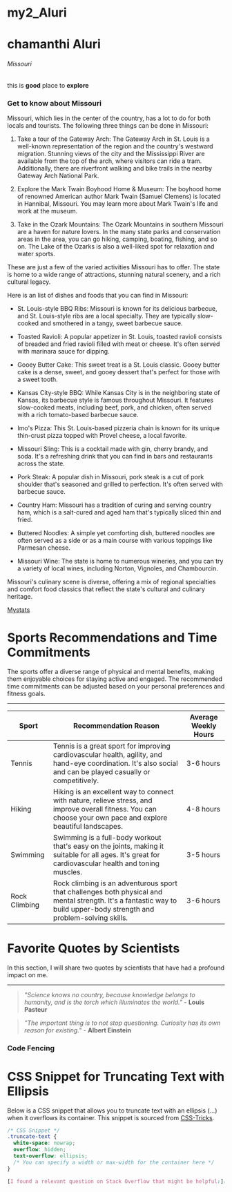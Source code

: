 # my2_Aluri
# chamanthi Aluri
###### Missouri
this is **good** place to **explore** 

### Get to know about Missouri


Missouri, which lies in the center of the country, has a lot to do for both locals and tourists. The following three things can be done in Missouri:

1. Take a tour of the Gateway Arch: The Gateway Arch in St. Louis is a well-known representation of the region and the country's westward migration. Stunning views of the city and the Mississippi River are available from the top of the arch, where visitors can ride a tram. Additionally, there are riverfront walking and bike trails in the nearby Gateway Arch National Park.

2. Explore the Mark Twain Boyhood Home & Museum: The boyhood home of renowned American author Mark Twain (Samuel Clemens) is located in Hannibal, Missouri. You may learn more about Mark Twain's life and work at the museum.

3. Take in the Ozark Mountains: The Ozark Mountains in southern Missouri are a haven for nature lovers. In the many state parks and conservation areas in the area, you can go hiking, camping, boating, fishing, and so on. The Lake of the Ozarks is also a well-liked spot for relaxation and water sports.


These are just a few of the varied activities Missouri has to offer. The state is home to a wide range of attractions, stunning natural scenery, and a rich cultural legacy.


 Here is an list of dishes and foods that you can find in Missouri:

- St. Louis-style BBQ Ribs: Missouri is known for its delicious barbecue, and St. Louis-style ribs are a local specialty. They are typically slow-cooked and smothered in a tangy, sweet barbecue sauce.

- Toasted Ravioli: A popular appetizer in St. Louis, toasted ravioli consists of breaded and fried ravioli filled with meat or cheese. It's often served with marinara sauce for dipping.

- Gooey Butter Cake: This sweet treat is a St. Louis classic. Gooey butter cake is a dense, sweet, and gooey dessert that's perfect for those with a sweet tooth.

- Kansas City-style BBQ: While Kansas City is in the neighboring state of Kansas, its barbecue style is famous throughout Missouri. It features slow-cooked meats, including beef, pork, and chicken, often served with a rich tomato-based barbecue sauce.

- Imo's Pizza: This St. Louis-based pizzeria chain is known for its unique thin-crust pizza topped with Provel cheese, a local favorite.

- Missouri Sling: This is a cocktail made with gin, cherry brandy, and soda. It's a refreshing drink that you can find in bars and restaurants across the state.

- Pork Steak: A popular dish in Missouri, pork steak is a cut of pork shoulder that's seasoned and grilled to perfection. It's often served with barbecue sauce.

- Country Ham: Missouri has a tradition of curing and serving country ham, which is a salt-cured and aged ham that's typically sliced thin and fried.

- Buttered Noodles: A simple yet comforting dish, buttered noodles are often served as a side or as a main course with various toppings like Parmesan cheese.

- Missouri Wine: The state is home to numerous wineries, and you can try a variety of local wines, including Norton, Vignoles, and Chambourcin.

Missouri's culinary scene is diverse, offering a mix of regional specialties and comfort food classics that reflect the state's cultural and culinary heritage.



[Mystats](MyStats.md)


# Sports Recommendations and Time Commitments

The sports offer a diverse range of physical and mental benefits, making them enjoyable choices for staying active and engaged. The recommended time commitments can be adjusted based on your personal preferences and fitness goals.

---

| Sport         | Recommendation Reason                                      | Average Weekly Hours |
|---------------|-------------------------------------------------------------|----------------------|
| Tennis        | Tennis is a great sport for improving cardiovascular health, agility, and hand-eye coordination. It's also social and can be played casually or competitively. | 3-6 hours            |
| Hiking        | Hiking is an excellent way to connect with nature, relieve stress, and improve overall fitness. You can choose your own pace and explore beautiful landscapes. | 4-8 hours            |
| Swimming      | Swimming is a full-body workout that's easy on the joints, making it suitable for all ages. It's great for cardiovascular health and toning muscles. | 3-5 hours            |
| Rock Climbing | Rock climbing is an adventurous sport that challenges both physical and mental strength. It's a fantastic way to build upper-body strength and problem-solving skills. | 3-6 hours            |


# Favorite Quotes by Scientists

In this section, I will share two quotes by scientists that have had a profound impact on me.

---

> *"Science knows no country, because knowledge belongs to humanity, and is the torch which illuminates the world."* - **Louis Pasteur**

> *"The important thing is to not stop questioning. Curiosity has its own reason for existing."* - **Albert Einstein**


### Code Fencing



# CSS Snippet for Truncating Text with Ellipsis

Below is a CSS snippet that allows you to truncate text with an ellipsis (...) when it overflows its container. This snippet is sourced from [CSS-Tricks](https://css-tricks.com/snippets/css/truncate-string-with-ellipsis/).

```css
/* CSS Snippet */
.truncate-text {
  white-space: nowrap;
  overflow: hidden;
  text-overflow: ellipsis;
  /* You can specify a width or max-width for the container here */
}

[I found a relevant question on Stack Overflow that might be helpful:](https://stackoverflow.com/questions/75859763/how-can-i-add-custom-css-styles-to-vs-code)

